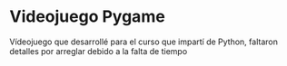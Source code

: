 # Videojuego Pygame
 Vídeojuego que desarrollé para el curso que impartí de Python, faltaron detalles por arreglar debido a la falta de tiempo
